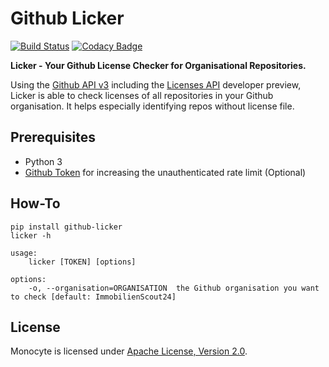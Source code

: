 # Github Licker
[![Build Status](https://travis-ci.org/jbspeakr/github-licker.svg?branch=master)](https://travis-ci.org/jbspeakr/github-licker)
[![Codacy Badge](https://www.codacy.com/project/badge/8392a84f11634b27a985b334d56ab089)](https://www.codacy.com/public/jan_1691/github-licker)

**Licker - Your Github License Checker for Organisational Repositories.**

Using the [Github API v3](https://developer.github.com/v3/) including the [Licenses API](https://developer.github.com/v3/licenses/) developer preview, 
Licker is able to check licenses of all repositories in your Github organisation. It helps especially identifying repos 
without license file.

## Prerequisites
- Python 3
- [Github Token](https://github.com/blog/1509-personal-api-tokens) for increasing the unauthenticated rate limit (Optional)

## How-To
```
pip install github-licker
licker -h

usage:
    licker [TOKEN] [options]

options:
    -o, --organisation=ORGANISATION  the Github organisation you want to check [default: ImmobilienScout24]
```

## License
Monocyte is licensed under [Apache License, Version 2.0](https://github.com/ImmobilienScout24/aws-monocyte/blob/master/LICENSE.txt).



